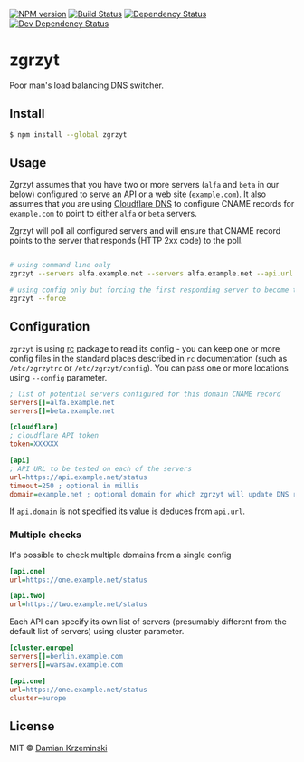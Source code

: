 [![NPM version][npm-image]][npm-url]
[![Build Status][travis-image]][travis-url]
[![Dependency Status][deps-image]][deps-url]
[![Dev Dependency Status][deps-dev-image]][deps-dev-url]

# zgrzyt

Poor man's load balancing DNS switcher.

## Install

```sh
$ npm install --global zgrzyt
```

## Usage

Zgrzyt assumes that you have two or more servers (`alfa` and `beta` in our below) configured to serve an API or a web site (`example.com`). It also assumes that you are using [Cloudflare DNS] to configure CNAME records for `example.com` to point to either `alfa` or `beta` servers.

Zgrzyt will poll all configured servers and will ensure that CNAME record points to the server that responds (HTTP 2xx code) to the poll.

```sh

# using command line only
zgrzyt --servers alfa.example.net --servers alfa.example.net --api.url  https://example.com --cloudflare.token XXXX

# using config only but forcing the first responding server to become the active one
zgrzyt --force

```

## Configuration


`zgrzyt` is using [rc] package to read its config - you can keep one or more config files in the standard places described in `rc` documentation (such as `/etc/zgrzytrc` or `/etc/zgrzyt/config`). You can pass one or more locations using `--config` parameter.

```ini
; list of potential servers configured for this domain CNAME record
servers[]=alfa.example.net
servers[]=beta.example.net

[cloudflare]
; cloudflare API token
token=XXXXXX

[api]
; API URL to be tested on each of the servers
url=https://api.example.net/status
timeout=250 ; optional in millis
domain=example.net ; optional domain for which zgrzyt will update DNS record
```

If `api.domain` is not specified its value is deduces from `api.url`.

### Multiple checks

It's possible to check multiple domains from a single config

```ini
[api.one]
url=https://one.example.net/status

[api.two]
url=https://two.example.net/status
```

Each API can specify its own list of servers (presumably different from the default list of servers) using cluster parameter.

```ini
[cluster.europe]
servers[]=berlin.example.com
servers[]=warsaw.example.com

[api.one]
url=https://one.example.net/status
cluster=europe
```

## License

MIT © [Damian Krzeminski](https://pirxpilot.me)

[rc]: https://www.npmjs.com/package/rc
[Cloudflare DNS]: https://www.cloudflare.com/dns/

[npm-image]: https://img.shields.io/npm/v/zgrzyt.svg
[npm-url]: https://npmjs.org/package/zgrzyt

[travis-url]: https://travis-ci.com/pirxpilot/zgrzyt
[travis-image]: https://img.shields.io/travis/com/pirxpilot/zgrzyt.svg

[deps-image]: https://img.shields.io/david/pirxpilot/zgrzyt.svg
[deps-url]: https://david-dm.org/pirxpilot/zgrzyt

[deps-dev-image]: https://img.shields.io/david/dev/pirxpilot/zgrzyt.svg
[deps-dev-url]: https://david-dm.org/pirxpilot/zgrzyt?type=dev
